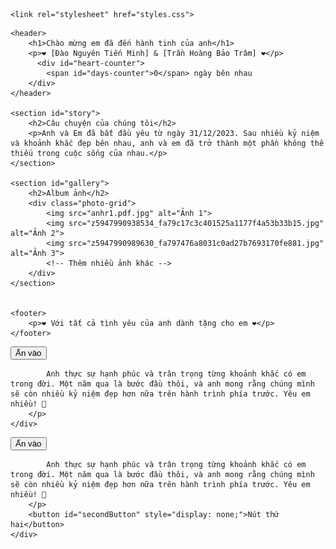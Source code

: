
<html lang="vi">
<head>
    <meta charset="UTF-8">
    <meta name="viewport" content="width=device-width, initial-scale=1.0">
    
    <link rel="stylesheet" href="styles.css">
</head>
<body>
   
    <header>
        <h1>Chào mừng em đã đến hành tinh của anh</h1>
        <p>❤️ [Đào Nguyên Tiến Minh] & [Trần Hoàng Bảo Trâm] ❤️</p>
          <div id="heart-counter">
            <span id="days-counter">0</span> ngày bên nhau
        </div>
    </header>

    <section id="story">
        <h2>Câu chuyện của chúng tôi</h2>
        <p>Anh và Em đã bắt đầu yêu từ ngày 31/12/2023. Sau nhiều kỷ niệm và khoảnh khắc đẹp bên nhau, anh và em đã trở thành một phần không thể thiếu trong cuộc sống của nhau.</p>
    </section>

    <section id="gallery">
        <h2>Album ảnh</h2>
        <div class="photo-grid">
            <img src="anhr1.pdf.jpg" alt="Ảnh 1">
            <img src="z5947990938534_fa79c17c3c401525a1177f4a53b33b15.jpg" alt="Ảnh 2">
            <img src="z5947990989630_fa797476a8031c0ad27b7693170fe881.jpg" alt="Ảnh 3">
            <!-- Thêm nhiều ảnh khác -->
        </div>
    </section>


    <footer>
        <p>❤️ Với tất cả tình yêu của anh dành tặng cho em ❤️</p>
    </footer>
    
<div class="container">
        <button id="revealButton">Ấn vào</button>
        <p id="message" style="display: none;">
            Hôm nay là ngày tròn một năm bên nhau rồi . Nhớ lại những ngày đầu bỡ ngỡ, anh chẳng nghĩ rằng anh sẽ đồng hành với em suốt chặng đường này. Cảm ơn em vì đã ở bên anh, cùng chia sẻ mọi niềm vui, nỗi buồn, và cả những thử thách nhỏ to.

            Anh thực sự hạnh phúc và trân trọng từng khoảnh khắc có em trong đời. Một năm qua là bước đầu thôi, và anh mong rằng chúng mình sẽ còn nhiều kỷ niệm đẹp hơn nữa trên hành trình phía trước. Yêu em nhiều! 💖
        </p>
    </div>


 <div class="container">
        <button id="revealButton">Ấn vào</button>
        <p id="message" style="display: none;">
           

            Anh thực sự hạnh phúc và trân trọng từng khoảnh khắc có em trong đời. Một năm qua là bước đầu thôi, và anh mong rằng chúng mình sẽ còn nhiều kỷ niệm đẹp hơn nữa trên hành trình phía trước. Yêu em nhiều! 💖
        </p>
        <button id="secondButton" style="display: none;">Nút thứ hai</button>
    </div>
    
<script src="scripts.js"></script>

</body>

</html>
